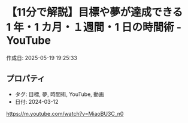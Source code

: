 # 【11分で解説】目標や夢が達成できる　1 年・1 カ月・１週間・1 日の時間術 - YouTube

作成日: 2025-05-19 19:25:33

## プロパティ

- タグ: 目標, 夢, 時間術, YouTube, 動画
- 日付: 2024-03-12

https://m.youtube.com/watch?v=MiaoBU3C_n0
